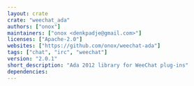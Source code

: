 ```yaml
---
layout: crate
crate: "weechat_ada"
authors: ["onox"]
maintainers: ["onox <denkpadje@gmail.com>"]
licenses: ["Apache-2.0"]
websites: ["https://github.com/onox/weechat-ada"]
tags: ["chat", "irc", "weechat"]
version: "2.0.1"
short_description: "Ada 2012 library for WeeChat plug-ins"
dependencies: 
---
```



